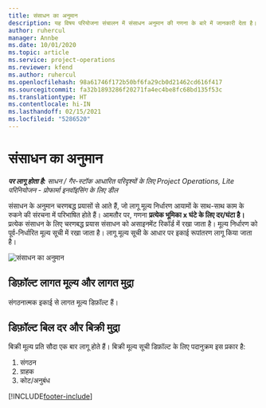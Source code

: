 ```yaml
---
title: संसाधन का अनुमान
description: यह विषय परियोजना संचालन में संसाधन अनुमान की गणना के बारे में जानकारी देता है।
author: ruhercul
manager: Annbe
ms.date: 10/01/2020
ms.topic: article
ms.service: project-operations
ms.reviewer: kfend
ms.author: ruhercul
ms.openlocfilehash: 98a61746f172b50bf6fa29cb0d21462cd616f417
ms.sourcegitcommit: fa32b1893286f20271fa4ec4be8fc68bd135f53c
ms.translationtype: HT
ms.contentlocale: hi-IN
ms.lasthandoff: 02/15/2021
ms.locfileid: "5286520"
---
```

# <a name="resource-estimates"></a>संसाधन का अनुमान

_**पर लागू होता है:** साधन / गैर-स्टॉक आधारित परिदृश्यों के लिए Project Operations, Lite परिनियोजन - प्रोफार्मा इनवॉइसिंग के लिए डील_

संसाधन के अनुमान चरणबद्ध प्रयासों से आते हैं, जो लागू मूल्य निर्धारण आयामों के साथ-साथ काम के रुकने की संरचना में परिभाषित होते हैं। आमतौर पर, गणना **प्रत्येक भूमिका x घंटे के लिए दर/घंटा है।** प्रत्येक संसाधन के लिए चरणबद्ध प्रयास संसाधन को असाइनमेंट रिकॉर्ड में रखा जाता है। मूल्य निर्धारण को पूर्व-निर्धारित मूल्य सूची में रखा जाता है। लागू मूल्य सूची के आधार पर इकाई रूपांतरण लागू किया जाता है।

![संसाधन का अनुमान](./media/navigation12.png)

## <a name="default-cost-price-and-cost-currency"></a>डिफ़ॉल्ट लागत मूल्य और लागत मुद्रा

संगठनात्मक इकाई से लागत मूल्य डिफ़ॉल्ट हैं।

## <a name="default-bill-rate-and-sales-currency"></a>डिफ़ॉल्ट बिल दर और बिक्री मुद्रा

बिक्री मूल्य प्रति सौदा एक बार लागू होते हैं। बिक्री मूल्य सूची डिफ़ॉल्ट के लिए पदानुक्रम इस प्रकार है:

1. संगठन
2. ग्राहक
3. कोट/अनुबंध


[!INCLUDE[footer-include](../includes/footer-banner.md)]